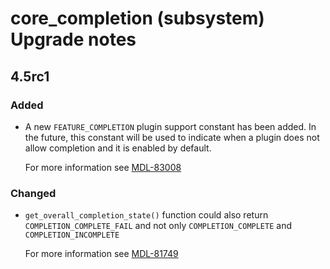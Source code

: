 # core_completion (subsystem) Upgrade notes

## 4.5rc1

### Added

- A new `FEATURE_COMPLETION` plugin support constant has been added. In the future, this constant will be used to indicate when a plugin does not allow completion and it is enabled by default.

  For more information see [MDL-83008](https://tracker.moodle.org/browse/MDL-83008)

### Changed

- `get_overall_completion_state()` function could also return `COMPLETION_COMPLETE_FAIL` and not only `COMPLETION_COMPLETE` and `COMPLETION_INCOMPLETE`

  For more information see [MDL-81749](https://tracker.moodle.org/browse/MDL-81749)
